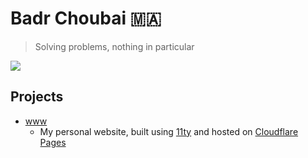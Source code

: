 # Badr Choubai 🇲🇦

> Solving problems, nothing in particular

[![](https://badgers.space/badge/uses/Framework%20Laptop%2013/orange)](https://frame.work/)

## Projects

- [www](https://github.com/BadrChoubai/BadrChoubai/www)
  - My personal website, built using [11ty](https://11ty.dev) and hosted on [Cloudflare Pages](https://pages.cloudflare.com/)
